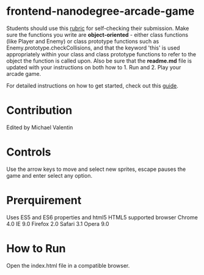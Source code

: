 frontend-nanodegree-arcade-game
===============================

Students should use this [rubric](https://review.udacity.com/#!/projects/2696458597/rubric) for self-checking their submission. Make sure the functions you write are **object-oriented** - either class functions (like Player and Enemy) or class prototype functions such as Enemy.prototype.checkCollisions, and that the keyword 'this' is used appropriately within your class and class prototype functions to refer to the object the function is called upon. Also be sure that the **readme.md** file is updated with your instructions on both how to 1. Run and 2. Play your arcade game.

For detailed instructions on how to get started, check out this [guide](https://docs.google.com/document/d/1v01aScPjSWCCWQLIpFqvg3-vXLH2e8_SZQKC8jNO0Dc/pub?embedded=true).

# Contribution 
 Edited by Michael Valentin

 # Controls

 Use the arrow keys to move and select new sprites, escape pauses the game and enter select any option.

 # Prerquirement

 Uses ES5 and ES6 properties and html5 
 HTML5 supported browser
 Chrome 4.0	
 IE 9.0
 Firefox 2.0
 Safari 3.1	
 Opera 9.0 

# How to Run

Open the index.html file in a compatible browser.

